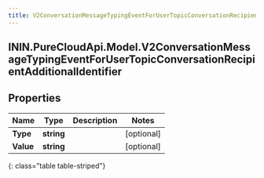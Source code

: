 ```yaml
---
title: V2ConversationMessageTypingEventForUserTopicConversationRecipientAdditionalIdentifier
---
```

## ININ.PureCloudApi.Model.V2ConversationMessageTypingEventForUserTopicConversationRecipientAdditionalIdentifier

## Properties

|Name | Type | Description | Notes|
|------------ | ------------- | ------------- | -------------|
| **Type** | **string** |  | [optional] |
| **Value** | **string** |  | [optional] |
{: class="table table-striped"}


